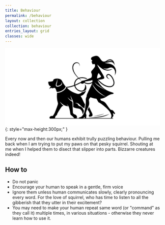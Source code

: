 ```yaml
---
title: Behaviour
permalink: /behaviour
layout: collection
collection: behaviour
entries_layout: grid
classes: wide
---
```


![Dog Teaching Human](/media/dog-pulling-leash.jpg){: style="max-height:300px;" }

Every now and then our humans exhibit trully puzzling behaviour. Pulling me back when I am trying to put my paws on that pesky squirrel. Shouting at me when I 
helped them to disect that slipper into parts. Bizzarre creatures indeed!

## How to

- Do not panic
- Encourage your human to speak in a gentle, firm voice
- Ignore them unless human communicates slowly, clearly pronouncing every word. For the love of squirrel, who has time to listen to all the gibberish that they utter in their excitement?
- You may need to make your human repeat same word (or "command" as they call it) multiple times, in various situations - otherwise they never learn how to use it.

